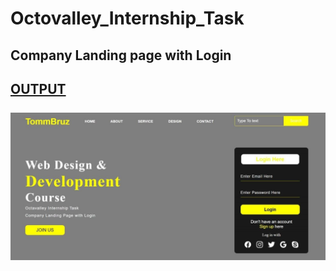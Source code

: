# Octovalley_Internship_Task
<h2>Company Landing page with Login<h2>
  <a href="https://octavalley-intern-task.mathumitha1.repl.co/"> OUTPUT </a>
<br>
  <br>
<img src="OUTPUT.jpeg">
